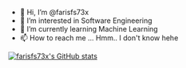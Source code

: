 - 👋 Hi, I’m @farisfs73x
- 👀 I’m interested in Software Engineering
- 🌱 I’m currently learning Machine Learning
- 📫 How to reach me ... Hmm.. I don't know hehe

<!---
farisfs73x/farisfs73x is a ✨ special ✨ repository because its `README.md` (this file) appears on your GitHub profile.
You can click the Preview link to take a look at your changes.
--->

[![farisfs73x's GitHub stats](https://github-readme-stats.vercel.app/api?username=farisfs73x&show_icons=true&theme=cobalt)](https://github.com/anuraghazra/github-readme-stats)
